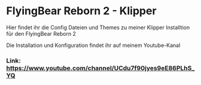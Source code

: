 # FlyingBear Reborn 2 - Klipper

Hier findet ihr die Config Dateien und Themes zu meiner Klipper Installtion für den FlyingBear Reborn 2

Die Installation und Konfiguration findet ihr auf meinem Youtube-Kanal

### Link: https://www.youtube.com/channel/UCdu7f90jyes9eE86PLhS_YQ
